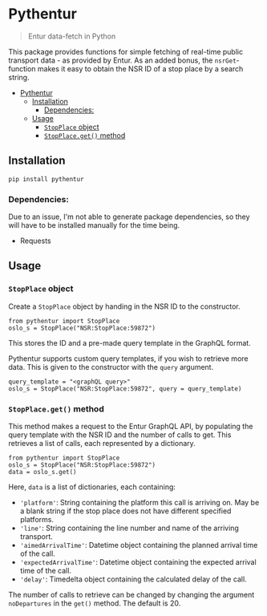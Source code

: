 # Pythentur

> Entur data-fetch in Python

This package provides functions for simple fetching of real-time public transport data - as provided by Entur. As an added bonus, the `nsrGet`-function makes it easy to obtain the NSR ID of a stop place by a search string.

- [Pythentur](#pythentur)
  - [Installation](#installation)
    - [Dependencies:](#dependencies)
  - [Usage](#usage)
    - [`StopPlace` object](#stopplace-object)
    - [`StopPlace.get()` method](#stopplaceget-method)

## Installation

`pip install pythentur`

### Dependencies:

Due to an issue, I'm not able to generate package dependencies, so they will have to be installed manually for the time being.

- Requests

## Usage

### `StopPlace` object

Create a `StopPlace` object by handing in the NSR ID to the constructor.

```
from pythentur import StopPlace
oslo_s = StopPlace("NSR:StopPlace:59872")
```

This stores the ID and a pre-made query template in the GraphQL format. 

Pythentur supports custom query templates, if you wish to retrieve more data. This is given to the constructor with the `query` argument.

    query_template = "<graphQL query>"
    oslo_s = StopPlace("NSR:StopPlace:59872", query = query_template)

### `StopPlace.get()` method

This method makes a request to the Entur GraphQL API, by populating the query template with the NSR ID and the number of calls to get. This retrieves a list of calls, each represented by a dictionary.

    from pythentur import StopPlace
    oslo_s = StopPlace("NSR:StopPlace:59872")
    data = oslo_s.get()

Here, `data` is a list of dictionaries, each containing:

- `'platform'`: String containing the platform this call is arriving on. May be a blank string if the stop place does not have different specified platforms.
- `'line'`: String containing the line number and name of the arriving transport.
- `'aimedArrivalTime'`: Datetime object containing the planned arrival time of the call.
- `'expectedArrivalTime'`: Datetime object containing the expected arrival time of the call.
- `'delay'`: Timedelta object containing the calculated delay of the call.

The number of calls to retrieve can be changed by changing the argument `noDepartures` in the `get()` method. The default is 20.